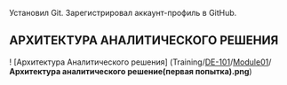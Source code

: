 Установил Git. Зарегистрировал аккаунт-профиль в GitHub.

## АРХИТЕКТУРА АНАЛИТИЧЕСКОГО РЕШЕНИЯ

! [Архитектура  Аналитического решения] (<span>Training</span></a></span></span><span class="separator">/</span><span class="js-path-segment d-inline-block wb-break-all"><a data-turbo-frame="repo-content-turbo-frame" href="/brrndalex/Training/tree/main/DE-101"><span>DE-101</span></a></span><span class="separator">/</span><span class="js-path-segment d-inline-block wb-break-all"><a data-turbo-frame="repo-content-turbo-frame" href="/brrndalex/Training/tree/main/DE-101/Module01"><span>Module01</span></a></span><span class="separator">/</span><strong class="final-path">Архитектура аналитического решение(первая попытка).png</strong>)


